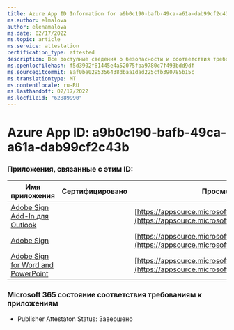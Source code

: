 ```yaml
---
title: Azure App ID Information for a9b0c190-bafb-49ca-a61a-dab99cf2c43b
ms.author: elmalova
author: elenamalova
ms.date: 02/17/2022
ms.topic: article
ms.service: attestation
certification_type: attested
description: Все доступные сведения о безопасности и соответствия требованиям для a9b0c190-bafb-49ca-a61a-dab99cf2c43b.
ms.openlocfilehash: f5d3902f81445e4a52075fba9780c7f493bdd9df
ms.sourcegitcommit: 8af0be0295356438dbaa1dad225cfb390785b15c
ms.translationtype: MT
ms.contentlocale: ru-RU
ms.lasthandoff: 02/17/2022
ms.locfileid: "62889990"
---
```

# <a name="azure-app-id-a9b0c190-bafb-49ca-a61a-dab99cf2c43b"></a>Azure App ID: a9b0c190-bafb-49ca-a61a-dab99cf2c43b


### <a name="apps-associated-with-this-id"></a>Приложения, связанные с этим ID:
| **Имя приложения** | **Сертифицировано** | **Просмотр в AppSource** |
|--------------|---------------|-----------------------|
| [Adobe Sign Add-In для Outlook](https://docs.microsoft.com/microsoft-365-app-certification/forward/WA104381158) |  | [https://appsource.microsoft.com/product/office/WA104381158](https://appsource.microsoft.com/product/office/WA104381158) |
| [Adobe Sign](https://docs.microsoft.com/microsoft-365-app-certification/forward/WA104381233) |  | [https://appsource.microsoft.com/product/office/WA104381233](https://appsource.microsoft.com/product/office/WA104381233) |
| [Adobe Sign for Word and PowerPoint](https://docs.microsoft.com/microsoft-365-app-certification/forward/WA104381155) |  | [https://appsource.microsoft.com/product/office/WA104381155](https://appsource.microsoft.com/product/office/WA104381155) |

### <a name="microsoft-365-app-compliance-status"></a>Microsoft 365 состояние соответствия требованиям к приложениям
- Publisher Attestaton Status: Завершено
